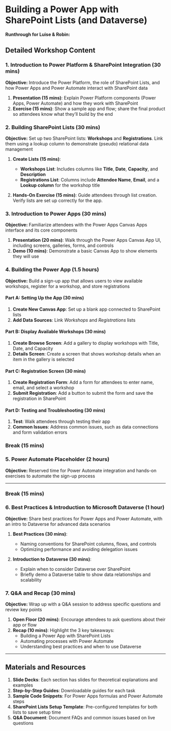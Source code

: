 # Building a Power App with SharePoint Lists (and Dataverse)

**Runthrough for Luise & Robin:**


## Detailed Workshop Content

### 1. Introduction to Power Platform & SharePoint Integration (30 mins)

**Objective:** Introduce the Power Platform, the role of SharePoint Lists, and how Power Apps and Power Automate interact with SharePoint data

1. **Presentation (15 mins)**: Explain Power Platform components (Power Apps, Power Automate) and how they work with SharePoint
2. **Exercise (15 mins)**: Show a sample app and flow; share the final product so attendees know what they’ll build by the end

### 2. Building SharePoint Lists (30 mins)

**Objective:** Set up two SharePoint lists: **Workshops** and **Registrations**. Link them using a lookup column to demonstrate (pseudo) relational data management

1. **Create Lists (15 mins)**:
   - **Workshops List**: Includes columns like **Title**, **Date**, **Capacity**, and **Description**
   - **Registrations List**: Columns include **Attendee Name**, **Email**, and a **Lookup column** for the workshop title

2. **Hands-On Exercise (15 mins)**: Guide attendees through list creation. Verify lists are set up correctly for the app.

### 3. Introduction to Power Apps (30 mins)

**Objective:** Familiarize attendees with the Power Apps Canvas Apps interface and its core components

1. **Presentation (20 mins)**: Walk through the Power Apps Canvas App UI, including screens, galleries, forms, and controls
2. **Demo (10 mins)**: Demonstrate a basic Canvas App to show elements they will use

### 4. Building the Power App (1.5 hours)

**Objective:** Build a sign-up app that allows users to view available workshops, register for a workshop, and store registrations

#### Part A: Setting Up the App (30 mins)

1. **Create New Canvas App**: Set up a blank app connected to SharePoint lists
2. **Add Data Sources**: Link *Workshops* and *Registrations* lists

#### Part B: Display Available Workshops (30 mins)

1. **Create Browse Screen**: Add a gallery to display workshops with Title, Date, and Capacity
2. **Details Screen**: Create a screen that shows workshop details when an item in the gallery is selected

#### Part C: Registration Screen (30 mins)

1. **Create Registration Form**: Add a form for attendees to enter name, email, and select a workshop
2. **Submit Registration**: Add a button to submit the form and save the registration in SharePoint

#### Part D: Testing and Troubleshooting (30 mins)

1. **Test**: Walk attendees through testing their app
2. **Common Issues**: Address common issues, such as data connections and form validation errors

### **Break (15 mins)**

### 5. Power Automate Placeholder (2 hours)

**Objective:** Reserved time for Power Automate integration and hands-on exercises to automate the sign-up process

---

### **Break (15 mins)**

### 6. Best Practices & Introduction to Microsoft Dataverse (1 hour)

**Objective:** Share best practices for Power Apps and Power Automate, with an intro to Dataverse for advanced data scenarios

1. **Best Practices (30 mins)**:
   - Naming conventions for SharePoint columns, flows, and controls
   - Optimizing performance and avoiding delegation issues
   
2. **Introduction to Dataverse (30 mins)**:
   - Explain when to consider Dataverse over SharePoint
   - Briefly demo a Dataverse table to show data relationships and scalability

### 7. Q&A and Recap (30 mins)

**Objective:** Wrap up with a Q&A session to address specific questions and review key points

1. **Open Floor (20 mins)**: Encourage attendees to ask questions about their app or flow
2. **Recap (10 mins)**: Highlight the 3 key takeaways:
   - Building a Power App with SharePoint Lists
   - Automating processes with Power Automate
   - Understanding best practices and when to use Dataverse

---

## Materials and Resources

1. **Slide Decks**: Each section has slides for theoretical explanations and examples
2. **Step-by-Step Guides**: Downloadable guides for each task
3. **Sample Code Snippets**: For Power Apps formulas and Power Automate steps
4. **SharePoint Lists Setup Template**: Pre-configured templates for both lists to save setup time
5. **Q&A Document**: Document FAQs and common issues based on live questions